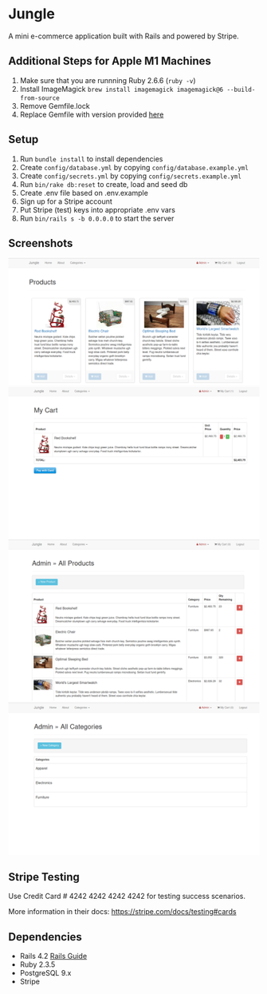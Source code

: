 # Jungle

A mini e-commerce application built with Rails and powered by Stripe.

## Additional Steps for Apple M1 Machines

1. Make sure that you are runnning Ruby 2.6.6 (`ruby -v`)
1. Install ImageMagick `brew install imagemagick imagemagick@6 --build-from-source`
2. Remove Gemfile.lock
3. Replace Gemfile with version provided [here](https://gist.githubusercontent.com/FrancisBourgouin/831795ae12c4704687a0c2496d91a727/raw/ce8e2104f725f43e56650d404169c7b11c33a5c5/Gemfile)

## Setup

1. Run `bundle install` to install dependencies
2. Create `config/database.yml` by copying `config/database.example.yml`
3. Create `config/secrets.yml` by copying `config/secrets.example.yml`
4. Run `bin/rake db:reset` to create, load and seed db
5. Create .env file based on .env.example
6. Sign up for a Stripe account
7. Put Stripe (test) keys into appropriate .env vars
8. Run `bin/rails s -b 0.0.0.0` to start the server

## Screenshots

![Homepage](https://raw.githubusercontent.com/Muaadahmed/Jungle-Rails/master/img/home.png)
![Cart](https://raw.githubusercontent.com/Muaadahmed/Jungle-Rails/master/img/cart.png)
![Admin Products](https://raw.githubusercontent.com/Muaadahmed/Jungle-Rails/master/img/admin_product.png)
![Amin Categories](https://github.com/Muaadahmed/Jungle-Rails/blob/master/img/admin_cat.png?raw=true)

## Stripe Testing

Use Credit Card # 4242 4242 4242 4242 for testing success scenarios.

More information in their docs: <https://stripe.com/docs/testing#cards>

## Dependencies

* Rails 4.2 [Rails Guide](http://guides.rubyonrails.org/v4.2/)
* Ruby 2.3.5
* PostgreSQL 9.x
* Stripe
